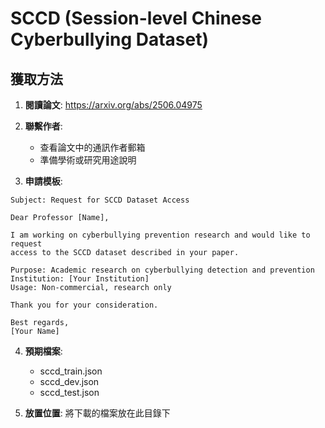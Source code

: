 # SCCD (Session-level Chinese Cyberbullying Dataset)

## 獲取方法

1. **閱讀論文**: https://arxiv.org/abs/2506.04975

2. **聯繫作者**:
   - 查看論文中的通訊作者郵箱
   - 準備學術或研究用途說明

3. **申請模板**:
```
Subject: Request for SCCD Dataset Access

Dear Professor [Name],

I am working on cyberbullying prevention research and would like to request
access to the SCCD dataset described in your paper.

Purpose: Academic research on cyberbullying detection and prevention
Institution: [Your Institution]
Usage: Non-commercial, research only

Thank you for your consideration.

Best regards,
[Your Name]
```

4. **預期檔案**:
   - sccd_train.json
   - sccd_dev.json
   - sccd_test.json

5. **放置位置**: 將下載的檔案放在此目錄下
